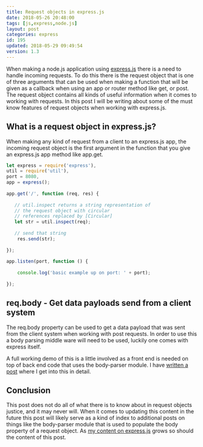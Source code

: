 ```yaml
---
title: Request objects in express.js
date: 2018-05-26 20:48:00
tags: [js,express,node.js]
layout: post
categories: express
id: 195
updated: 2018-05-29 09:49:54
version: 1.3
---
```


When making a node.js application using [express.js](https://expressjs.com/) there is a need to handle incoming requests. To do this there is the request object that is one of three arguments that can be used when making a function that will be given as a callback when using an app or router method like get, or post. The request object contains all kinds of useful information when it comes to working with requests. In this post I will be writing about some of the must know features of request objects when working with express.js.

<!-- more -->

## What is a request object in express.js?

When making any kind of request from a client to an express.js app, the incoming request object is the first argument in the function that you give an express.js app method like app.get.

```js
let express = require('express'),
util = require('util'),
port = 8080,
app = express();
 
app.get('/', function (req, res) {
 
   // util.inspect returns a string representation of
   // the request object with circular
   // references replaced by [Circular]
   let str = util.inspect(req);
 
   // send that string
    res.send(str);
 
});
 
app.listen(port, function () {
 
    console.log('basic example up on port: ' + port);
 
});
```

## req.body - Get data payloads send from a client system

The req.body property can be used to get a data payload that was sent from the client system when working with post requests. In order to use this a body parsing middle ware will need to be used, luckily one comes with express itself.

A full working demo of this is a little involved as a front end is needed on top of back end code that uses the body-parser module. I have [written a post](/2018/05/27/express-body-parser/) where I get into this in detail.

## Conclusion

This post does not do all of what there is to know about in request objects justice, and it may never will. When it comes to updating this content in the future this post will likely serve as a kind of index to additional posts on things like the body-parser module that is used to populate the body property of a request object. As [my content on express.js](/categories/express/) grows so should the content of this post.